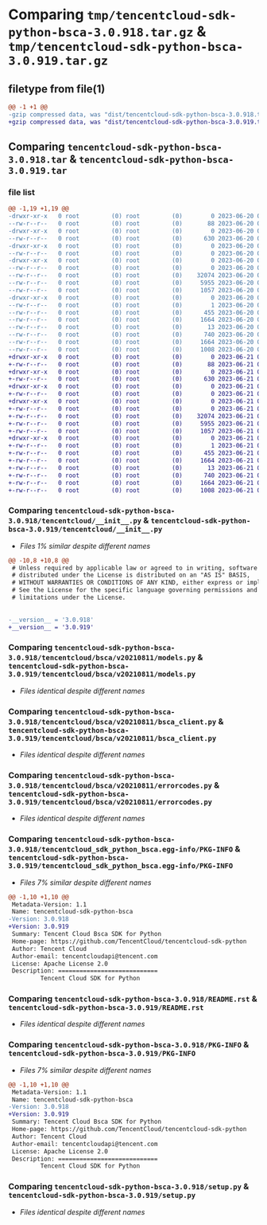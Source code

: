 # Comparing `tmp/tencentcloud-sdk-python-bsca-3.0.918.tar.gz` & `tmp/tencentcloud-sdk-python-bsca-3.0.919.tar.gz`

## filetype from file(1)

```diff
@@ -1 +1 @@
-gzip compressed data, was "dist/tencentcloud-sdk-python-bsca-3.0.918.tar", last modified: Tue Jun 20 02:34:24 2023, max compression
+gzip compressed data, was "dist/tencentcloud-sdk-python-bsca-3.0.919.tar", last modified: Wed Jun 21 00:18:54 2023, max compression
```

## Comparing `tencentcloud-sdk-python-bsca-3.0.918.tar` & `tencentcloud-sdk-python-bsca-3.0.919.tar`

### file list

```diff
@@ -1,19 +1,19 @@
-drwxr-xr-x   0 root         (0) root         (0)        0 2023-06-20 02:34:24.000000 tencentcloud-sdk-python-bsca-3.0.918/
--rw-r--r--   0 root         (0) root         (0)       88 2023-06-20 02:34:24.000000 tencentcloud-sdk-python-bsca-3.0.918/setup.cfg
-drwxr-xr-x   0 root         (0) root         (0)        0 2023-06-20 02:34:24.000000 tencentcloud-sdk-python-bsca-3.0.918/tencentcloud/
--rw-r--r--   0 root         (0) root         (0)      630 2023-06-20 02:34:24.000000 tencentcloud-sdk-python-bsca-3.0.918/tencentcloud/__init__.py
-drwxr-xr-x   0 root         (0) root         (0)        0 2023-06-20 02:34:24.000000 tencentcloud-sdk-python-bsca-3.0.918/tencentcloud/bsca/
--rw-r--r--   0 root         (0) root         (0)        0 2023-06-20 02:34:24.000000 tencentcloud-sdk-python-bsca-3.0.918/tencentcloud/bsca/__init__.py
-drwxr-xr-x   0 root         (0) root         (0)        0 2023-06-20 02:34:24.000000 tencentcloud-sdk-python-bsca-3.0.918/tencentcloud/bsca/v20210811/
--rw-r--r--   0 root         (0) root         (0)        0 2023-06-20 02:34:24.000000 tencentcloud-sdk-python-bsca-3.0.918/tencentcloud/bsca/v20210811/__init__.py
--rw-r--r--   0 root         (0) root         (0)    32074 2023-06-20 02:34:24.000000 tencentcloud-sdk-python-bsca-3.0.918/tencentcloud/bsca/v20210811/models.py
--rw-r--r--   0 root         (0) root         (0)     5955 2023-06-20 02:34:24.000000 tencentcloud-sdk-python-bsca-3.0.918/tencentcloud/bsca/v20210811/bsca_client.py
--rw-r--r--   0 root         (0) root         (0)     1057 2023-06-20 02:34:24.000000 tencentcloud-sdk-python-bsca-3.0.918/tencentcloud/bsca/v20210811/errorcodes.py
-drwxr-xr-x   0 root         (0) root         (0)        0 2023-06-20 02:34:24.000000 tencentcloud-sdk-python-bsca-3.0.918/tencentcloud_sdk_python_bsca.egg-info/
--rw-r--r--   0 root         (0) root         (0)        1 2023-06-20 02:34:24.000000 tencentcloud-sdk-python-bsca-3.0.918/tencentcloud_sdk_python_bsca.egg-info/dependency_links.txt
--rw-r--r--   0 root         (0) root         (0)      455 2023-06-20 02:34:24.000000 tencentcloud-sdk-python-bsca-3.0.918/tencentcloud_sdk_python_bsca.egg-info/SOURCES.txt
--rw-r--r--   0 root         (0) root         (0)     1664 2023-06-20 02:34:24.000000 tencentcloud-sdk-python-bsca-3.0.918/tencentcloud_sdk_python_bsca.egg-info/PKG-INFO
--rw-r--r--   0 root         (0) root         (0)       13 2023-06-20 02:34:24.000000 tencentcloud-sdk-python-bsca-3.0.918/tencentcloud_sdk_python_bsca.egg-info/top_level.txt
--rw-r--r--   0 root         (0) root         (0)      740 2023-06-20 02:34:24.000000 tencentcloud-sdk-python-bsca-3.0.918/README.rst
--rw-r--r--   0 root         (0) root         (0)     1664 2023-06-20 02:34:24.000000 tencentcloud-sdk-python-bsca-3.0.918/PKG-INFO
--rw-r--r--   0 root         (0) root         (0)     1008 2023-06-20 02:34:24.000000 tencentcloud-sdk-python-bsca-3.0.918/setup.py
+drwxr-xr-x   0 root         (0) root         (0)        0 2023-06-21 00:18:54.000000 tencentcloud-sdk-python-bsca-3.0.919/
+-rw-r--r--   0 root         (0) root         (0)       88 2023-06-21 00:18:54.000000 tencentcloud-sdk-python-bsca-3.0.919/setup.cfg
+drwxr-xr-x   0 root         (0) root         (0)        0 2023-06-21 00:18:54.000000 tencentcloud-sdk-python-bsca-3.0.919/tencentcloud/
+-rw-r--r--   0 root         (0) root         (0)      630 2023-06-21 00:18:54.000000 tencentcloud-sdk-python-bsca-3.0.919/tencentcloud/__init__.py
+drwxr-xr-x   0 root         (0) root         (0)        0 2023-06-21 00:18:54.000000 tencentcloud-sdk-python-bsca-3.0.919/tencentcloud/bsca/
+-rw-r--r--   0 root         (0) root         (0)        0 2023-06-21 00:18:54.000000 tencentcloud-sdk-python-bsca-3.0.919/tencentcloud/bsca/__init__.py
+drwxr-xr-x   0 root         (0) root         (0)        0 2023-06-21 00:18:54.000000 tencentcloud-sdk-python-bsca-3.0.919/tencentcloud/bsca/v20210811/
+-rw-r--r--   0 root         (0) root         (0)        0 2023-06-21 00:18:54.000000 tencentcloud-sdk-python-bsca-3.0.919/tencentcloud/bsca/v20210811/__init__.py
+-rw-r--r--   0 root         (0) root         (0)    32074 2023-06-21 00:18:54.000000 tencentcloud-sdk-python-bsca-3.0.919/tencentcloud/bsca/v20210811/models.py
+-rw-r--r--   0 root         (0) root         (0)     5955 2023-06-21 00:18:54.000000 tencentcloud-sdk-python-bsca-3.0.919/tencentcloud/bsca/v20210811/bsca_client.py
+-rw-r--r--   0 root         (0) root         (0)     1057 2023-06-21 00:18:54.000000 tencentcloud-sdk-python-bsca-3.0.919/tencentcloud/bsca/v20210811/errorcodes.py
+drwxr-xr-x   0 root         (0) root         (0)        0 2023-06-21 00:18:54.000000 tencentcloud-sdk-python-bsca-3.0.919/tencentcloud_sdk_python_bsca.egg-info/
+-rw-r--r--   0 root         (0) root         (0)        1 2023-06-21 00:18:54.000000 tencentcloud-sdk-python-bsca-3.0.919/tencentcloud_sdk_python_bsca.egg-info/dependency_links.txt
+-rw-r--r--   0 root         (0) root         (0)      455 2023-06-21 00:18:54.000000 tencentcloud-sdk-python-bsca-3.0.919/tencentcloud_sdk_python_bsca.egg-info/SOURCES.txt
+-rw-r--r--   0 root         (0) root         (0)     1664 2023-06-21 00:18:54.000000 tencentcloud-sdk-python-bsca-3.0.919/tencentcloud_sdk_python_bsca.egg-info/PKG-INFO
+-rw-r--r--   0 root         (0) root         (0)       13 2023-06-21 00:18:54.000000 tencentcloud-sdk-python-bsca-3.0.919/tencentcloud_sdk_python_bsca.egg-info/top_level.txt
+-rw-r--r--   0 root         (0) root         (0)      740 2023-06-21 00:18:54.000000 tencentcloud-sdk-python-bsca-3.0.919/README.rst
+-rw-r--r--   0 root         (0) root         (0)     1664 2023-06-21 00:18:54.000000 tencentcloud-sdk-python-bsca-3.0.919/PKG-INFO
+-rw-r--r--   0 root         (0) root         (0)     1008 2023-06-21 00:18:54.000000 tencentcloud-sdk-python-bsca-3.0.919/setup.py
```

### Comparing `tencentcloud-sdk-python-bsca-3.0.918/tencentcloud/__init__.py` & `tencentcloud-sdk-python-bsca-3.0.919/tencentcloud/__init__.py`

 * *Files 1% similar despite different names*

```diff
@@ -10,8 +10,8 @@
 # Unless required by applicable law or agreed to in writing, software
 # distributed under the License is distributed on an "AS IS" BASIS,
 # WITHOUT WARRANTIES OR CONDITIONS OF ANY KIND, either express or implied.
 # See the License for the specific language governing permissions and
 # limitations under the License.
 
 
-__version__ = '3.0.918'
+__version__ = '3.0.919'
```

### Comparing `tencentcloud-sdk-python-bsca-3.0.918/tencentcloud/bsca/v20210811/models.py` & `tencentcloud-sdk-python-bsca-3.0.919/tencentcloud/bsca/v20210811/models.py`

 * *Files identical despite different names*

### Comparing `tencentcloud-sdk-python-bsca-3.0.918/tencentcloud/bsca/v20210811/bsca_client.py` & `tencentcloud-sdk-python-bsca-3.0.919/tencentcloud/bsca/v20210811/bsca_client.py`

 * *Files identical despite different names*

### Comparing `tencentcloud-sdk-python-bsca-3.0.918/tencentcloud/bsca/v20210811/errorcodes.py` & `tencentcloud-sdk-python-bsca-3.0.919/tencentcloud/bsca/v20210811/errorcodes.py`

 * *Files identical despite different names*

### Comparing `tencentcloud-sdk-python-bsca-3.0.918/tencentcloud_sdk_python_bsca.egg-info/PKG-INFO` & `tencentcloud-sdk-python-bsca-3.0.919/tencentcloud_sdk_python_bsca.egg-info/PKG-INFO`

 * *Files 7% similar despite different names*

```diff
@@ -1,10 +1,10 @@
 Metadata-Version: 1.1
 Name: tencentcloud-sdk-python-bsca
-Version: 3.0.918
+Version: 3.0.919
 Summary: Tencent Cloud Bsca SDK for Python
 Home-page: https://github.com/TencentCloud/tencentcloud-sdk-python
 Author: Tencent Cloud
 Author-email: tencentcloudapi@tencent.com
 License: Apache License 2.0
 Description: ============================
         Tencent Cloud SDK for Python
```

### Comparing `tencentcloud-sdk-python-bsca-3.0.918/README.rst` & `tencentcloud-sdk-python-bsca-3.0.919/README.rst`

 * *Files identical despite different names*

### Comparing `tencentcloud-sdk-python-bsca-3.0.918/PKG-INFO` & `tencentcloud-sdk-python-bsca-3.0.919/PKG-INFO`

 * *Files 7% similar despite different names*

```diff
@@ -1,10 +1,10 @@
 Metadata-Version: 1.1
 Name: tencentcloud-sdk-python-bsca
-Version: 3.0.918
+Version: 3.0.919
 Summary: Tencent Cloud Bsca SDK for Python
 Home-page: https://github.com/TencentCloud/tencentcloud-sdk-python
 Author: Tencent Cloud
 Author-email: tencentcloudapi@tencent.com
 License: Apache License 2.0
 Description: ============================
         Tencent Cloud SDK for Python
```

### Comparing `tencentcloud-sdk-python-bsca-3.0.918/setup.py` & `tencentcloud-sdk-python-bsca-3.0.919/setup.py`

 * *Files identical despite different names*


